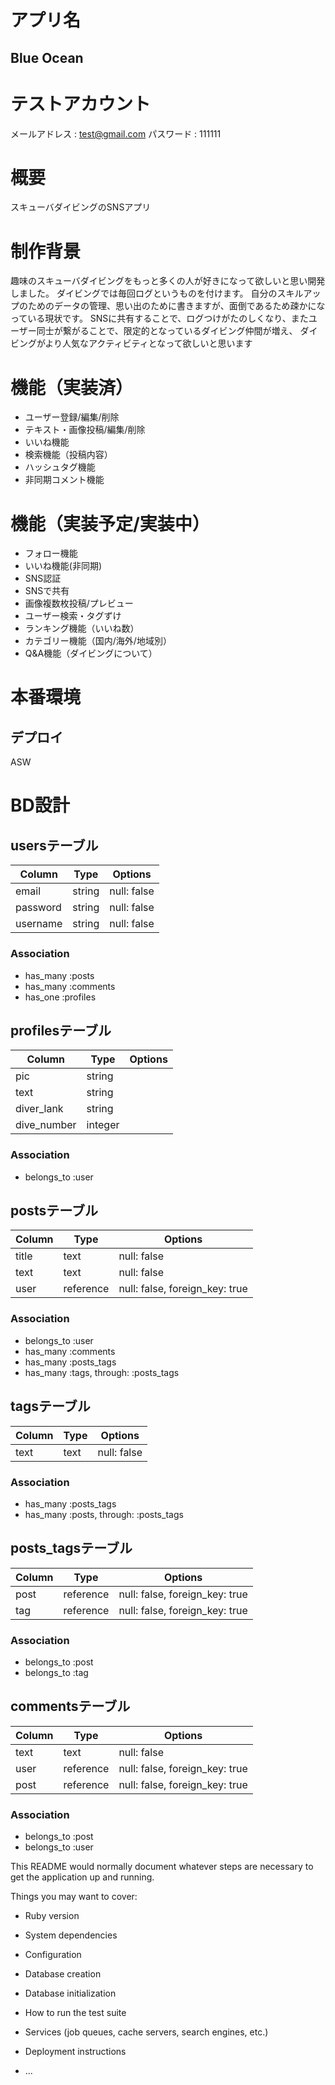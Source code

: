# アプリ名
## Blue Ocean
# テストアカウント
メールアドレス  : test@gmail.com
パスワード      : 111111
# 概要
スキューバダイビングのSNSアプリ
# 制作背景
趣味のスキューバダイビングをもっと多くの人が好きになって欲しいと思い開発しました。
ダイビングでは毎回ログというものを付けます。
自分のスキルアップのためのデータの管理、思い出のために書きますが、面倒であるため疎かになっている現状です。
SNSに共有することで、ログつけがたのしくなり、またユーザー同士が繋がることで、限定的となっているダイビング仲間が増え、
ダイビングがより人気なアクティビティとなって欲しいと思います

# 機能（実装済）
- ユーザー登録/編集/削除
- テキスト・画像投稿/編集/削除
- いいね機能
- 検索機能（投稿内容）
- ハッシュタグ機能
- 非同期コメント機能
# 機能（実装予定/実装中）
- フォロー機能
- いいね機能(非同期)
- SNS認証
- SNSで共有
- 画像複数枚投稿/プレビュー
- ユーザー検索・タグずけ
- ランキング機能（いいね数）
- カテゴリー機能（国内/海外/地域別）
- Q&A機能（ダイビングについて）

# 本番環境
## デプロイ
ASW

# BD設計
## usersテーブル
|Column|Type|Options|
|------|----|-------|
|email|string|null: false|
|password|string|null: false|
|username|string|null: false|
### Association
- has_many :posts
- has_many :comments
- has_one :profiles

## profilesテーブル
|Column|Type|Options|
|------|----|-------|
|pic|string|
|text|string|
|diver_lank|string|
|dive_number|integer|
### Association
- belongs_to :user


## postsテーブル
|Column|Type|Options|
|------|----|-------|
|title|text|null: false|
|text|text|null: false|
|user|reference|null: false, foreign_key: true|
### Association
- belongs_to :user
- has_many :comments
- has_many :posts_tags
- has_many  :tags,  through:  :posts_tags

## tagsテーブル
|Column|Type|Options|
|------|----|-------|
|text|text|null: false|
### Association
- has_many :posts_tags
- has_many  :posts,  through:  :posts_tags

## posts_tagsテーブル
|Column|Type|Options|
|------|----|-------|
|post|reference|null: false, foreign_key: true|
|tag|reference|null: false, foreign_key: true|
### Association
- belongs_to :post
- belongs_to :tag

## commentsテーブル
|Column|Type|Options|
|------|----|-------|
|text|text|null: false|
|user|reference|null: false, foreign_key: true|
|post|reference|null: false, foreign_key: true|
### Association
- belongs_to :post
- belongs_to :user


This README would normally document whatever steps are necessary to get the
application up and running.

Things you may want to cover:

* Ruby version

* System dependencies

* Configuration

* Database creation

* Database initialization

* How to run the test suite

* Services (job queues, cache servers, search engines, etc.)

* Deployment instructions

* ...


